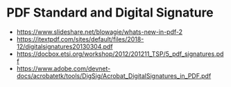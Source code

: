 # PDF Standard and Digital Signature

- <https://www.slideshare.net/blowagie/whats-new-in-pdf-2>
- <https://itextpdf.com/sites/default/files/2018-12/digitalsignatures20130304.pdf>
- <https://docbox.etsi.org/workshop/2012/201211_TSP/5_pdf_signatures.pdf>
- <https://www.adobe.com/devnet-docs/acrobatetk/tools/DigSig/Acrobat_DigitalSignatures_in_PDF.pdf>
